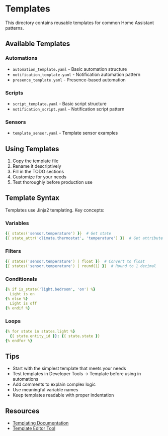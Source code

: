 # Templates

This directory contains reusable templates for common Home Assistant patterns.

## Available Templates

### Automations
- `automation_template.yaml` - Basic automation structure
- `notification_template.yaml` - Notification automation pattern
- `presence_template.yaml` - Presence-based automation

### Scripts
- `script_template.yaml` - Basic script structure
- `notification_script.yaml` - Notification script pattern

### Sensors
- `template_sensor.yaml` - Template sensor examples

## Using Templates

1. Copy the template file
2. Rename it descriptively
3. Fill in the TODO sections
4. Customize for your needs
5. Test thoroughly before production use

## Template Syntax

Templates use Jinja2 templating. Key concepts:

### Variables
```yaml
{{ states('sensor.temperature') }}  # Get state
{{ state_attr('climate.thermostat', 'temperature') }}  # Get attribute
```

### Filters
```yaml
{{ states('sensor.temperature') | float }}  # Convert to float
{{ states('sensor.temperature') | round(1) }}  # Round to 1 decimal
```

### Conditionals
```yaml
{% if is_state('light.bedroom', 'on') %}
  Light is on
{% else %}
  Light is off
{% endif %}
```

### Loops
```yaml
{% for state in states.light %}
  {{ state.entity_id }}: {{ state.state }}
{% endfor %}
```

## Tips

- Start with the simplest template that meets your needs
- Test templates in Developer Tools → Template before using in automations
- Add comments to explain complex logic
- Use meaningful variable names
- Keep templates readable with proper indentation

## Resources

- [Templating Documentation](https://www.home-assistant.io/docs/configuration/templating/)
- [Template Editor Tool](https://www.home-assistant.io/docs/tools/dev-tools/)
